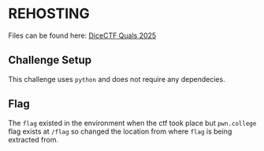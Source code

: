 # REHOSTING

Files can be found here: [DiceCTF Quals 2025](https://github.com/dicegang/dicectf-quals-2025-challenges/blob/main/crypto/winxy-pistol)

## Challenge Setup
This challenge uses `python` and does not require any dependecies.

## Flag
The `flag` existed in the environment when the ctf took place but `pwn.college` flag exists at `/flag` so changed the location from where `flag` is being extracted from.
